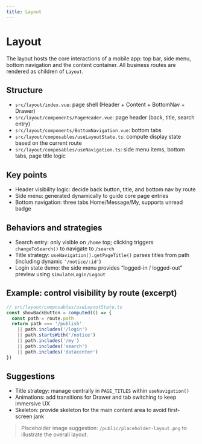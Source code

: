```yaml
---
title: Layout
---
```


# Layout

The layout hosts the core interactions of a mobile app: top bar, side menu, bottom navigation and the content container. All business routes are rendered as children of `Layout`.

## Structure

- `src/layout/index.vue`: page shell (Header + Content + BottomNav + Drawer)
- `src/layout/components/PageHeader.vue`: page header (back, title, search entry)
- `src/layout/components/BottomNavigation.vue`: bottom tabs
- `src/layout/composables/useLayoutState.ts`: compute display state based on the current route
- `src/layout/composables/useNavigation.ts`: side menu items, bottom tabs, page title logic

## Key points

- Header visibility logic: decide back button, title, and bottom nav by route
- Side menu: generated dynamically to guide core page entries
- Bottom navigation: three tabs Home/Message/My, supports unread badge

## Behaviors and strategies

- Search entry: only visible on `/home` top; clicking triggers `changeToSearch()` to navigate to `/search`
- Title strategy: `useNavigation().getPageTitle()` parses titles from path (including dynamic `'/notice/:id'`)
- Login state demo: the side menu provides “logged-in / logged-out” preview using `simulateLogin/Logout`

## Example: control visibility by route (excerpt)

```ts
// src/layout/composables/useLayoutState.ts
const showBackButton = computed(() => {
  const path = route.path
  return path === '/publish'
    || path.includes('/login')
    || path.startsWith('/notice')
    || path.includes('/my')
    || path.includes('search')
    || path.includes('datacenter')
})
```

## Suggestions

- Title strategy: manage centrally in `PAGE_TITLES` within `useNavigation()`
- Animations: add transitions for Drawer and tab switching to keep immersive UX
- Skeleton: provide skeleton for the main content area to avoid first-screen jank

> Placeholder image suggestion: `/public/placeholder-layout.png` to illustrate the overall layout.
